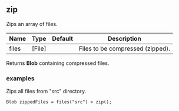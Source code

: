 ## zip

Zips an array of files.

| Name  | Type   | Default | Description                      |
|-------|--------|---------|----------------------------------|
| files | [File] |         | Files to be compressed (zipped). |

Returns __Blob__ containing compressed files.

### examples

Zips all files from "src" directory.
```
Blob zippedFiles = files("src") > zip();
```
